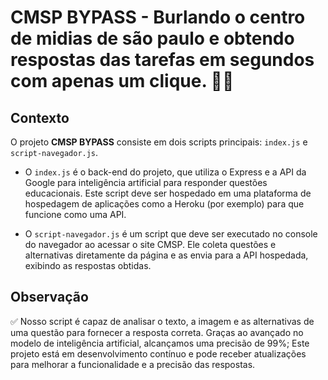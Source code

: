 # CMSP BYPASS - Burlando o centro de midias de são paulo e obtendo respostas das tarefas em segundos com apenas um clique. 📓🔥

## Contexto

O projeto **CMSP BYPASS** consiste em dois scripts principais: `index.js` e `script-navegador.js`. 

- O `index.js` é o back-end do projeto, que utiliza o Express e a API da Google para inteligência artificial para responder questões educacionais. Este script deve ser hospedado em uma plataforma de hospedagem de aplicações como a Heroku (por exemplo) para que funcione como uma API.

- O `script-navegador.js` é um script que deve ser executado no console do navegador ao acessar o site CMSP. Ele coleta questões e alternativas diretamente da página e as envia para a API hospedada, exibindo as respostas obtidas.

## Observação
✅ Nosso script é capaz de analisar o texto, a imagem e as alternativas de uma questão para fornecer a resposta correta. Graças ao avançado no modelo de inteligência artificial, alcançamos uma precisão de 99%;
Este projeto está em desenvolvimento contínuo e pode receber atualizações para melhorar a funcionalidade e a precisão das respostas.
